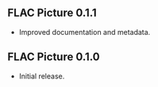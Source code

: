 ## FLAC Picture 0.1.1

* Improved documentation and metadata.

## FLAC Picture 0.1.0

* Initial release.
